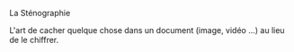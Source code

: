 La Sténographie 

L'art de cacher quelque chose dans un document (image, vidéo ...) au lieu de le chiffrer. 
